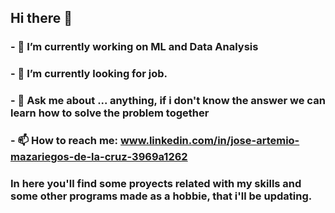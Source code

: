 ## Hi there 👋

### - 🔭 I’m currently working on ML and Data Analysis
### - 🤔 I’m currently looking for job.
### - 💬 Ask me about ... anything, if i don't know the answer we can learn how to solve the problem together
### - 📫 How to reach me: www.linkedin.com/in/jose-artemio-mazariegos-de-la-cruz-3969a1262

### In here you'll find some proyects related with my skills and some other programs made as a hobbie, that i'll be updating.
